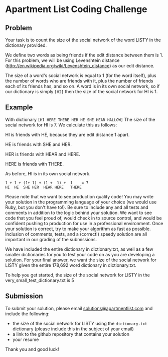 Apartment List Coding Challenge
==========================

Problem
-------

Your task is to count the size of the social network of the word LISTY in the dictionary provided.

We define two words as being friends if the edit distance between them is 1. For this problem, we will
be using Levenshtein distance (http://en.wikipedia.org/wiki/Levenshtein_distance) as our edit distance.

The size of a word's social network is equal to 1 (for the word itself), plus the number of words who
are friends with it, plus the number of friends each of its friends has, and so on. A word is in its own
social network, so if our dictionary is simply `[HI]` then the size of the social network for HI is 1.


Example
-------
With dictionary `[HI HERE THERE HER HE SHE HEAR HALLOW]`
The size of the social network for HI is 7. We calculate this as follows:

HI is friends with HE, because they are edit distance 1 apart.

HE is friends with SHE and HER.

HER is friends with HEAR and HERE.

HERE is friends with THERE.

As before, HI is in its own social network.
```
1 + 1 + (1+ 1) + (1 +  1) +  1    = 7
HI  HE  SHE HER  HEAR HERE   THERE
```

Please note that we want to see production quality code! You may write your solution in the programming
language of your choice (we would use Ruby, but you don't have to!). Be sure to include any and all tests
and comments in addition to the logic behind your solution. We want to see code that you feel proud of,
would check in to source control, and would be confident pushing to production for use in a professional
environment. Once your solution is correct, try to make your algorithm as fast as possible. Inclusion of
comments, tests, and a (correct!) speedy solution are all important in our grading of the submissions.

We have included the entire dictionary in dictionary.txt, as well as a few smaller dictionaries for you
to test your code on as you are developing a solution. For your final answer, we want the size of the
social network for LISTY given the entire 178,692 word dictionary in dictionary.txt.

To help you get started, the size of the social network for LISTY in the very_small_test_dictionary.txt is 5

Submission
----------
To submit your solution, please email solutions@apartmentlist.com and include
the following:
* the size of the social network for LISTY using the `dictionary.txt` dictionary
(please include this in the subject of your email)
* a link to the github repository that contains your solution
* your resume

Thank you and good luck!
